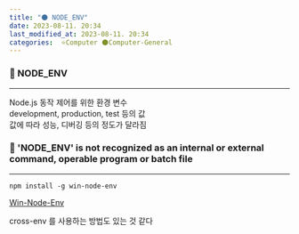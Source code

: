 ```yaml
---
title: "🌑 NODE_ENV"
date: 2023-08-11. 20:34
last_modified_at: 2023-08-11. 20:34
categories:  ⭐Computer 🌑Computer-General
---
```


### 💫 NODE_ENV

---

Node.js 동작 제어를 위한 환경 변수  
development, production, test 등의 값  
값에 따라 성능, 디버깅 등의 정도가 달라짐  

### 💫 'NODE_ENV' is not recognized as an internal or external command, operable program or batch file

---

`npm install -g win-node-env`  

[Win-Node-Env](https://www.npmjs.com/package/win-node-env)  

cross-env 를 사용하는 방법도 있는 것 같다  

